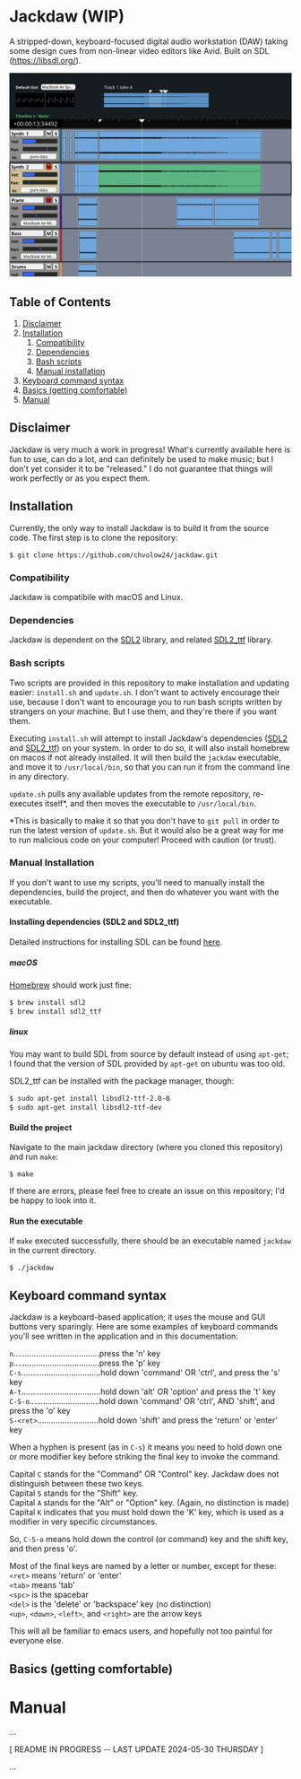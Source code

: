 # Jackdaw (WIP)
A stripped-down, keyboard-focused digital audio workstation (DAW) taking some design cues from non-linear video editors like Avid. Built on SDL (https://libsdl.org/).

![image](assets/readme_imgs/jdaw.png)

## Table of Contents
1. [Disclaimer](#disclaimer)
2. [Installation](#installation)
    1. [Compatibility](#compatibility)
	2. [Dependencies](#dependencies)
    3. [Bash scripts](#bash-scripts)
    4. [Manual installation](#manual-installation)
3. [Keyboard command syntax](#keyboard-command-syntax)
4. [Basics (getting comfortable)](#basics-getting-comfortable)
5. [Manual](#manual)

## Disclaimer

Jackdaw is very much a work in progress! What's currently available here is fun to use, can do a lot, and can definitely be used to make music; but I don't yet consider it to be "released." I do not guarantee that things will work perfectly or as you expect them.

## Installation

Currently, the only way to install Jackdaw is to build it from the source code. The first step is to clone the repository:

```console
$ git clone https://github.com/chvolow24/jackdaw.git

```

### Compatibility

Jackdaw is compatibile with macOS and Linux.

### Dependencies

Jackdaw is dependent on the [SDL2](https://libsdl.org/) library, and related [SDL2_ttf](https://wiki.libsdl.org/SDL2_ttf/FrontPage) library.

### Bash scripts

Two scripts are provided in this repository to make installation and updating easier: `install.sh` and `update.sh`. I don't want to actively encourage their use, because I don't want to encourage you to run bash scripts written by strangers on your machine. But I use them, and they're there if you want them.

Executing `install.sh` will attempt to install Jackdaw's dependencies ([SDL2](https://www.libsdl.org/) and [SDL2_ttf](https://wiki.libsdl.org/SDL2_ttf/FrontPage)) on your system. In order to do so, it will also install homebrew on macos if not already installed. It will then build the `jackdaw` executable, and move it to `/usr/local/bin`, so that you can run it from the command line in any directory.

`update.sh` pulls any available updates from the remote repository, re-executes itself*, and then moves the executable to `/usr/local/bin`.

*This is basically to make it so that you don't have to `git pull` in order to run the latest version of `update.sh`. But it would also be a great way for me to run malicious code on your computer! Proceed with caution (or trust). 

### Manual Installation

If you don't want to use my scripts, you'll need to manually install the dependencies, build the project, and then do whatever you want with the executable.

#### Installing dependencies (SDL2 and SDL2_ttf)

Detailed instructions for installing SDL can be found [here](https://wiki.libsdl.org/SDL2/Installation). 

##### macOS

[Homebrew](https://brew.sh/) should work just fine: 
```console
$ brew install sdl2
$ brew install sdl2_ttf
```

##### linux

You may want to build SDL from source by default instead of using `apt-get`; I found that the version of SDL provided by `apt-get` on ubuntu was too old.

SDL2_ttf can be installed with the package manager, though:

```console
$ sudo apt-get install libsdl2-ttf-2.0-0
$ sudo apt-get install libsdl2-ttf-dev
```

#### Build the project

Navigate to the main jackdaw directory (where you cloned this repository) and run `make`:

```console
$ make
```

If there are errors, please feel free to create an issue on this repository; I'd be happy to look into it. 

#### Run the executable

If `make` executed successfully, there should be an executable named `jackdaw` in the current directory.

```console
$ ./jackdaw
```

## Keyboard command syntax

Jackdaw is a keyboard-based application; it uses the mouse and GUI buttons very sparingly. Here are some examples of keyboard commands you'll see written in the application and in this documentation:

`n`......................................press the 'n' key<br>
`p`......................................press the 'p' key<br>
`C-s`...................................hold down 'command' OR 'ctrl', and press the 's' key<br>
`A-t`...................................hold down 'alt' OR 'option' and press the 't' key<br>
`C-S-o`...............................hold down 'command' OR 'ctrl', AND 'shift', and press the 'o' key<br>
`S-<ret>`...........................hold down 'shift' and press the 'return' or 'enter' key<br>

When a hyphen is present (as in `C-s`) it means you need to hold down one or more modifier key before striking the final key to invoke the command.

Capital `C` stands for the "Command" OR "Control" key. Jackdaw does not distinguish between these two keys.<br>
Capital `S` stands for the "Shift" key.<br>
Capital `A` stands for the "Alt" or "Option" key. (Again, no distinction is made)<br>
Capital `K` indicates that you must hold down the 'K' key, which is used as a modifier in very specific circumstances.

So, `C-S-o` means hold down the control (or command) key and the shift key, and then press 'o'.

Most of the final keys are named by a letter or number, except for these:<br>
`<ret>` means 'return' or 'enter'<br>
`<tab>` means 'tab'<br>
`<spc>` is the spacebar<br>
`<del>` is the 'delete' or 'backspace' key (no distinction)<br>
`<up>`, `<down>`, `<left>`, and `<right>` are the arrow keys<br>

This will all be familiar to emacs users, and hopefully not too painful for everyone else.


## Basics (getting comfortable)

# Manual



...

[ README IN PROGRESS -- LAST UPDATE 2024-05-30 THURSDAY ]

...
